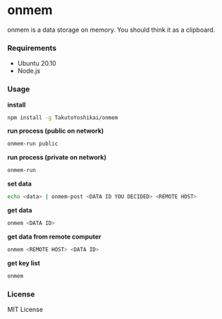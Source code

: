 # onmem
onmem is a data storage on memory. You should think it as a clipboard.

### Requirements
* Ubuntu 20.10
* Node.js

### Usage
**install**
```bash
npm install -g TakutoYoshikai/onmem
```

**run process (public on network)**
```bash
onmem-run public
```

**run process (private on network)**
```bash
onmem-run
```

**set data**
```bash
echo <data> | onmem-post <DATA ID YOU DECIDED> <REMOTE HOST>
```

**get data**
```bash
onmem <DATA ID>
```

**get data from remote computer**
```bash
onmem <REMOTE HOST> <DATA ID>
```

**get key list**
```bash
onmem
```

### License
MIT License
